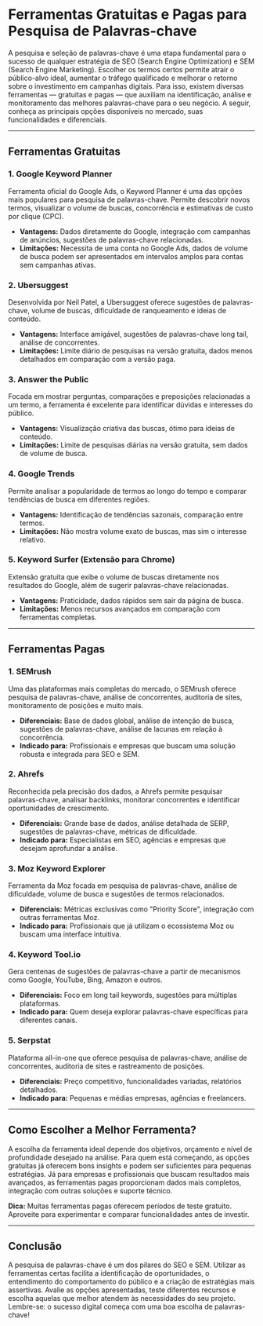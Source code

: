 # Ferramentas Gratuitas e Pagas para Pesquisa de Palavras-chave

A pesquisa e seleção de palavras-chave é uma etapa fundamental para o sucesso de qualquer estratégia de SEO (Search Engine Optimization) e SEM (Search Engine Marketing). Escolher os termos certos permite atrair o público-alvo ideal, aumentar o tráfego qualificado e melhorar o retorno sobre o investimento em campanhas digitais. Para isso, existem diversas ferramentas — gratuitas e pagas — que auxiliam na identificação, análise e monitoramento das melhores palavras-chave para o seu negócio. A seguir, conheça as principais opções disponíveis no mercado, suas funcionalidades e diferenciais.

---

## Ferramentas Gratuitas

### 1. **Google Keyword Planner**
Ferramenta oficial do Google Ads, o Keyword Planner é uma das opções mais populares para pesquisa de palavras-chave. Permite descobrir novos termos, visualizar o volume de buscas, concorrência e estimativas de custo por clique (CPC).

- **Vantagens:** Dados diretamente do Google, integração com campanhas de anúncios, sugestões de palavras-chave relacionadas.
- **Limitações:** Necessita de uma conta no Google Ads, dados de volume de busca podem ser apresentados em intervalos amplos para contas sem campanhas ativas.

### 2. **Ubersuggest**
Desenvolvida por Neil Patel, a Ubersuggest oferece sugestões de palavras-chave, volume de buscas, dificuldade de ranqueamento e ideias de conteúdo.

- **Vantagens:** Interface amigável, sugestões de palavras-chave long tail, análise de concorrentes.
- **Limitações:** Limite diário de pesquisas na versão gratuita, dados menos detalhados em comparação com a versão paga.

### 3. **Answer the Public**
Focada em mostrar perguntas, comparações e preposições relacionadas a um termo, a ferramenta é excelente para identificar dúvidas e interesses do público.

- **Vantagens:** Visualização criativa das buscas, ótimo para ideias de conteúdo.
- **Limitações:** Limite de pesquisas diárias na versão gratuita, sem dados de volume de busca.

### 4. **Google Trends**
Permite analisar a popularidade de termos ao longo do tempo e comparar tendências de busca em diferentes regiões.

- **Vantagens:** Identificação de tendências sazonais, comparação entre termos.
- **Limitações:** Não mostra volume exato de buscas, mas sim o interesse relativo.

### 5. **Keyword Surfer (Extensão para Chrome)**
Extensão gratuita que exibe o volume de buscas diretamente nos resultados do Google, além de sugerir palavras-chave relacionadas.

- **Vantagens:** Praticidade, dados rápidos sem sair da página de busca.
- **Limitações:** Menos recursos avançados em comparação com ferramentas completas.

---

## Ferramentas Pagas

### 1. **SEMrush**
Uma das plataformas mais completas do mercado, o SEMrush oferece pesquisa de palavras-chave, análise de concorrentes, auditoria de sites, monitoramento de posições e muito mais.

- **Diferenciais:** Base de dados global, análise de intenção de busca, sugestões de palavras-chave, análise de lacunas em relação à concorrência.
- **Indicado para:** Profissionais e empresas que buscam uma solução robusta e integrada para SEO e SEM.

### 2. **Ahrefs**
Reconhecida pela precisão dos dados, a Ahrefs permite pesquisar palavras-chave, analisar backlinks, monitorar concorrentes e identificar oportunidades de crescimento.

- **Diferenciais:** Grande base de dados, análise detalhada de SERP, sugestões de palavras-chave, métricas de dificuldade.
- **Indicado para:** Especialistas em SEO, agências e empresas que desejam aprofundar a análise.

### 3. **Moz Keyword Explorer**
Ferramenta da Moz focada em pesquisa de palavras-chave, análise de dificuldade, volume de busca e sugestões de termos relacionados.

- **Diferenciais:** Métricas exclusivas como "Priority Score", integração com outras ferramentas Moz.
- **Indicado para:** Profissionais que já utilizam o ecossistema Moz ou buscam uma interface intuitiva.

### 4. **Keyword Tool.io**
Gera centenas de sugestões de palavras-chave a partir de mecanismos como Google, YouTube, Bing, Amazon e outros.

- **Diferenciais:** Foco em long tail keywords, sugestões para múltiplas plataformas.
- **Indicado para:** Quem deseja explorar palavras-chave específicas para diferentes canais.

### 5. **Serpstat**
Plataforma all-in-one que oferece pesquisa de palavras-chave, análise de concorrentes, auditoria de sites e rastreamento de posições.

- **Diferenciais:** Preço competitivo, funcionalidades variadas, relatórios detalhados.
- **Indicado para:** Pequenas e médias empresas, agências e freelancers.

---

## Como Escolher a Melhor Ferramenta?

A escolha da ferramenta ideal depende dos objetivos, orçamento e nível de profundidade desejado na análise. Para quem está começando, as opções gratuitas já oferecem bons insights e podem ser suficientes para pequenas estratégias. Já para empresas e profissionais que buscam resultados mais avançados, as ferramentas pagas proporcionam dados mais completos, integração com outras soluções e suporte técnico.

**Dica:** Muitas ferramentas pagas oferecem períodos de teste gratuito. Aproveite para experimentar e comparar funcionalidades antes de investir.

---

## Conclusão

A pesquisa de palavras-chave é um dos pilares do SEO e SEM. Utilizar as ferramentas certas facilita a identificação de oportunidades, o entendimento do comportamento do público e a criação de estratégias mais assertivas. Avalie as opções apresentadas, teste diferentes recursos e escolha aquelas que melhor atendem às necessidades do seu projeto. Lembre-se: o sucesso digital começa com uma boa escolha de palavras-chave!